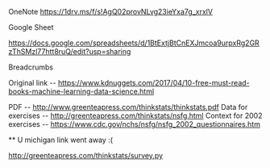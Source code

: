 OneNote 
https://1drv.ms/f/s!AgQ02provNLvg23ieYxa7g_xrxlV

Google Sheet 

https://docs.google.com/spreadsheets/d/1BtExtjBtCnEXJmcoa9urpxRg2GRzThSMzl77htt8ruQ/edit?usp=sharing

Breadcrumbs

Original link -- https://www.kdnuggets.com/2017/04/10-free-must-read-books-machine-learning-data-science.html

PDF -- http://www.greenteapress.com/thinkstats/thinkstats.pdf
Data for exercises -- http://greenteapress.com/thinkstats/nsfg.html
Context for 2002 exercises -- https://www.cdc.gov/nchs/nsfg/nsfg_2002_questionnaires.htm

** U michigan link went away :(

http://greenteapress.com/thinkstats/survey.py


